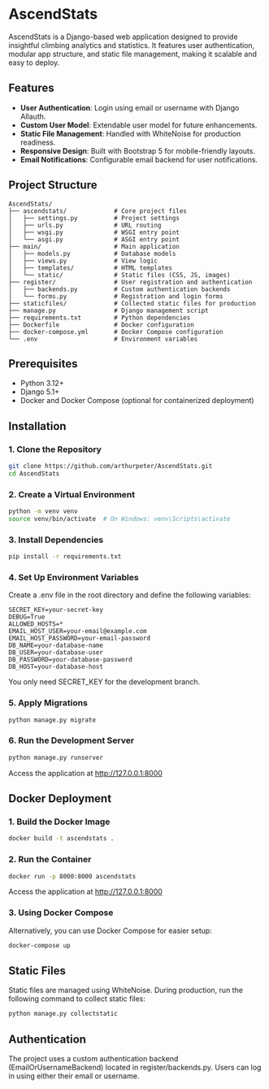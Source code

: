 # AscendStats

AscendStats is a Django-based web application designed to provide insightful climbing analytics and statistics. It features user authentication, modular app structure, and static file management, making it scalable and easy to deploy.

## Features

- **User Authentication**: Login using email or username with Django Allauth.
- **Custom User Model**: Extendable user model for future enhancements.
- **Static File Management**: Handled with WhiteNoise for production readiness.
- **Responsive Design**: Built with Bootstrap 5 for mobile-friendly layouts.
- **Email Notifications**: Configurable email backend for user notifications.

## Project Structure
```
AscendStats/
├── ascendstats/             # Core project files
│   ├── settings.py          # Project settings
│   ├── urls.py              # URL routing
│   ├── wsgi.py              # WSGI entry point
│   └── asgi.py              # ASGI entry point
├── main/                    # Main application
│   ├── models.py            # Database models
│   ├── views.py             # View logic
│   ├── templates/           # HTML templates
│   └── static/              # Static files (CSS, JS, images)
├── register/                # User registration and authentication
│   ├── backends.py          # Custom authentication backends
│   └── forms.py             # Registration and login forms
├── staticfiles/             # Collected static files for production
├── manage.py                # Django management script
├── requirements.txt         # Python dependencies
├── Dockerfile               # Docker configuration
├── docker-compose.yml       # Docker Compose configuration
└── .env                     # Environment variables
```
## Prerequisites

- Python 3.12+
- Django 5.1+
- Docker and Docker Compose (optional for containerized deployment)

## Installation

### 1. Clone the Repository

```bash
git clone https://github.com/arthurpeter/AscendStats.git
cd AscendStats
```

### 2. Create a Virtual Environment

```bash
python -m venv venv
source venv/bin/activate  # On Windows: venv\Scripts\activate
```

### 3. Install Dependencies

```bash
pip install -r requirements.txt
```

### 4. Set Up Environment Variables

Create a .env file in the root directory and define the following variables:
```.env
SECRET_KEY=your-secret-key
DEBUG=True
ALLOWED_HOSTS=*
EMAIL_HOST_USER=your-email@example.com
EMAIL_HOST_PASSWORD=your-email-password
DB_NAME=your-database-name
DB_USER=your-database-user
DB_PASSWORD=your-database-password
DB_HOST=your-database-host
```
You only need SECRET_KEY for the development branch.

### 5. Apply Migrations

```bash
python manage.py migrate
```

### 6. Run the Development Server

```bash
python manage.py runserver
```
Access the application at http://127.0.0.1:8000

## Docker Deployment
### 1. Build the Docker Image

```bash
docker build -t ascendstats .
```

### 2. Run the Container
```bash
docker run -p 8000:8000 ascendstats
```
Access the application at http://127.0.0.1:8000

### 3. Using Docker Compose

Alternatively, you can use Docker Compose for easier setup:
```bash
docker-compose up
```

## Static Files

Static files are managed using WhiteNoise. During production, run the following command to collect static files:
```bash
python manage.py collectstatic
```

## Authentication

The project uses a custom authentication backend (EmailOrUsernameBackend) located in register/backends.py. Users can log in using either their email or username.
